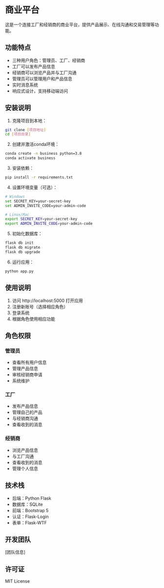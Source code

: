 # 商业平台

这是一个连接工厂和经销商的商业平台，提供产品展示、在线沟通和交易管理等功能。

## 功能特点

- 三种用户角色：管理员、工厂、经销商
- 工厂可以发布产品信息
- 经销商可以浏览产品并与工厂沟通
- 管理员可以管理用户和产品信息
- 实时消息系统
- 响应式设计，支持移动端访问

## 安装说明

1. 克隆项目到本地：
```bash
git clone [项目地址]
cd [项目目录]
```

2. 创建并激活conda环境：
```bash
conda create -n business python=3.8
conda activate business
```

3. 安装依赖：
```bash
pip install -r requirements.txt
```

4. 设置环境变量（可选）：
```bash
# Windows
set SECRET_KEY=your-secret-key
set ADMIN_INVITE_CODE=your-admin-code

# Linux/Mac
export SECRET_KEY=your-secret-key
export ADMIN_INVITE_CODE=your-admin-code
```

5. 初始化数据库：
```bash
flask db init
flask db migrate
flask db upgrade
```

6. 运行应用：
```bash
python app.py
```

## 使用说明

1. 访问 http://localhost:5000 打开应用
2. 注册新账号（选择相应角色）
3. 登录系统
4. 根据角色使用相应功能

## 角色权限

### 管理员
- 查看所有用户信息
- 管理产品信息
- 审核经销商申请
- 系统维护

### 工厂
- 发布产品信息
- 管理自己的产品
- 与经销商沟通
- 查看收到的消息

### 经销商
- 浏览产品信息
- 与工厂沟通
- 查看收到的消息
- 管理个人信息

## 技术栈

- 后端：Python Flask
- 数据库：SQLite
- 前端：Bootstrap 5
- 认证：Flask-Login
- 表单：Flask-WTF

## 开发团队

[团队信息]

## 许可证

MIT License